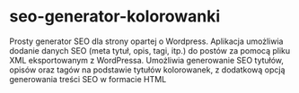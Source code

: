 # seo-generator-kolorowanki
Prosty generator SEO dla strony opartej o Wordpress. Aplikacja umożliwia dodanie danych SEO (meta tytuł, opis, tagi, itp.) do postów za pomocą pliku XML eksportowanym z WordPressa. Umożliwia generowanie SEO tytułów, opisów oraz tagów na podstawie tytułów kolorowanek, z dodatkową opcją generowania treści SEO w formacie HTML
